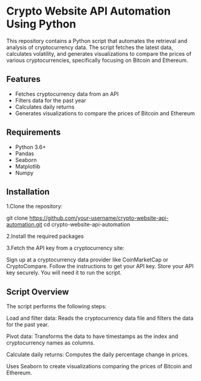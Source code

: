 # Crypto Website API Automation Using Python

This repository contains a Python script that automates the retrieval and analysis of cryptocurrency data. The script fetches the latest data, calculates volatility, and generates visualizations to compare the prices of various cryptocurrencies, specifically focusing on Bitcoin and Ethereum.

## Features

- Fetches cryptocurrency data from an API
- Filters data for the past year
- Calculates daily returns 
- Generates visualizations to compare the prices of Bitcoin and Ethereum

## Requirements

- Python 3.6+
- Pandas
- Seaborn
- Matplotlib
- Numpy

## Installation

1.Clone the repository:

git clone https://github.com/your-username/crypto-website-api-automation.git
cd crypto-website-api-automation

2.Install the required packages

3.Fetch the API key from a cryptocurrency site:

Sign up at a cryptocurrency data provider like CoinMarketCap or CryptoCompare.
Follow the instructions to get your API key.
Store your API key securely. You will need it to run the script.

## Script Overview
The script performs the following steps:

Load and filter data: Reads the cryptocurrency data file and filters the data for the past year.

Pivot data: Transforms the data to have timestamps as the index and cryptocurrency names as columns.

Calculate daily returns: Computes the daily percentage change in prices.

Uses Seaborn to create visualizations comparing the prices of Bitcoin and Ethereum.
